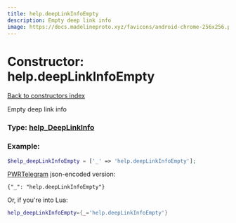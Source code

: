 ```yaml
---
title: help.deepLinkInfoEmpty
description: Empty deep link info
image: https://docs.madelineproto.xyz/favicons/android-chrome-256x256.png
---
```

# Constructor: help.deepLinkInfoEmpty  
[Back to constructors index](index.md)



Empty deep link info




### Type: [help\_DeepLinkInfo](../types/help_DeepLinkInfo.md)


### Example:

```php
$help_deepLinkInfoEmpty = ['_' => 'help.deepLinkInfoEmpty'];
```  

[PWRTelegram](https://pwrtelegram.xyz) json-encoded version:

```
{"_": "help.deepLinkInfoEmpty"}
```


Or, if you're into Lua:

```lua
help_deepLinkInfoEmpty={_='help.deepLinkInfoEmpty'}

```


